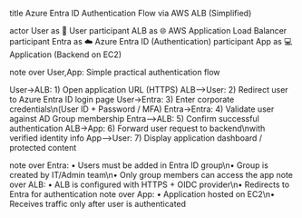 title Azure Entra ID Authentication Flow via AWS ALB (Simplified)

actor User as 👤 User
participant ALB as 🌐 AWS Application Load Balancer
participant Entra as ☁️ Azure Entra ID (Authentication)
participant App as 💻 Application (Backend on EC2)

note over User,App: Simple practical authentication flow

User->ALB: 1) Open application URL (HTTPS)
ALB-->User: 2) Redirect user to Azure Entra ID login page
User->Entra: 3) Enter corporate credentials\n(User ID + Password / MFA)
Entra->Entra: 4) Validate user against AD Group membership
Entra-->ALB: 5) Confirm successful authentication
ALB->App: 6) Forward user request to backend\nwith verified identity info
App-->User: 7) Display application dashboard / protected content

note over Entra: • Users must be added in Entra ID group\n• Group is created by IT/Admin team\n• Only group members can access the app
note over ALB: • ALB is configured with HTTPS + OIDC provider\n• Redirects to Entra for authentication
note over App: • Application hosted on EC2\n• Receives traffic only after user is authenticated